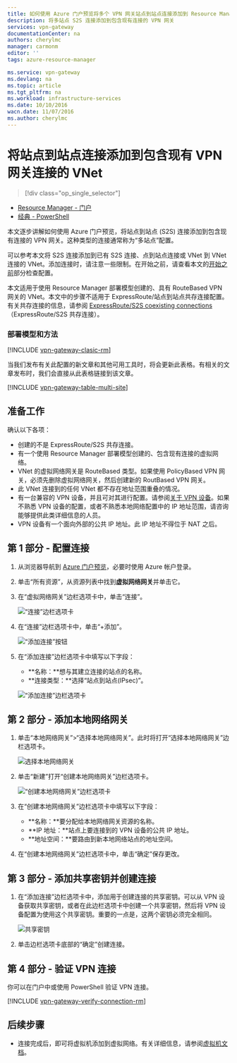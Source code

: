 ```yaml
---
title: 如何使用 Azure 门户预览将多个 VPN 网关站点到站点连接添加到 Resource Manager 部署模型的虚拟网络 | Azure
description: 将多站点 S2S 连接添加到包含现有连接的 VPN 网关
services: vpn-gateway
documentationCenter: na
authors: cherylmc
manager: carmonm
editor: ''
tags: azure-resource-manager

ms.service: vpn-gateway
ms.devlang: na
ms.topic: article
ms.tgt_pltfrm: na
ms.workload: infrastructure-services
ms.date: 10/10/2016
wacn.date: 11/07/2016
ms.author: cherylmc
---
```


# 将站点到站点连接添加到包含现有 VPN 网关连接的 VNet

> [!div class="op_single_selector"]
- [Resource Manager - 门户](./vpn-gateway-howto-multi-site-to-site-resource-manager-portal.md)
- [经典 - PowerShell](./vpn-gateway-multi-site.md)

本文逐步讲解如何使用 Azure 门户预览，将站点到站点 (S2S) 连接添加到包含现有连接的 VPN 网关。这种类型的连接通常称为“多站点”配置。

可以参考本文将 S2S 连接添加到已有 S2S 连接、点到站点连接或 VNet 到 VNet 连接的 VNet。添加连接时，请注意一些限制。在开始之前，请查看本文的[开始之前](#before)部分检查配置。

本文适用于使用 Resource Manager 部署模型创建的、具有 RouteBased VPN 网关的 VNet。本文中的步骤不适用于 ExpressRoute/站点到站点共存连接配置。有关共存连接的信息，请参阅 [ExpressRoute/S2S coexisting connections](../expressroute/expressroute-howto-coexist-resource-manager.md)（ExpressRoute/S2S 共存连接）。

### 部署模型和方法

[!INCLUDE [vpn-gateway-clasic-rm](../../includes/vpn-gateway-classic-rm-include.md)]

当我们发布有关此配置的新文章和其他可用工具时，将会更新此表格。有相关的文章发布时，我们会直接从此表格链接到该文章。

[!INCLUDE [vpn-gateway-table-multi-site](../../includes/vpn-gateway-table-multisite-include.md)]

## <a name="before"></a>准备工作

确认以下各项：

- 创建的不是 ExpressRoute/S2S 共存连接。
- 有一个使用 Resource Manager 部署模型创建的、包含现有连接的虚拟网络。
- VNet 的虚拟网络网关是 RouteBased 类型。如果使用 PolicyBased VPN 网关，必须先删除虚拟网络网关，然后创建新的 RoutBased VPN 网关。
- 此 VNet 连接到的任何 VNet 都不存在地址范围重叠的情况。
- 有一台兼容的 VPN 设备，并且可对其进行配置。请参阅[关于 VPN 设备](./vpn-gateway-about-vpn-devices.md)。如果不熟悉 VPN 设备的配置，或者不熟悉本地网络配置中的 IP 地址范围，请咨询能够提供此类详细信息的人员。
- VPN 设备有一个面向外部的公共 IP 地址。此 IP 地址不得位于 NAT 之后。

## <a name="part1"></a>第 1 部分 - 配置连接

1. 从浏览器导航到 [Azure 门户预览](http://portal.azure.cn)，必要时使用 Azure 帐户登录。
2. 单击“所有资源”，从资源列表中找到**虚拟网络网关**并单击它。
3. 在“虚拟网络网关”边栏选项卡中，单击“连接”。

    ![“连接”边栏选项卡](./media/vpn-gateway-howto-multi-site-to-site-resource-manager-portal/connectionsblade.png "“连接”边栏选项卡")

4. 在“连接”边栏选项卡中，单击“+添加”。

    ![“添加连接”按钮](./media/vpn-gateway-howto-multi-site-to-site-resource-manager-portal/addbutton.png "“添加连接”按钮")

5. 在“添加连接”边栏选项卡中填写以下字段：
    - **名称：**想与其建立连接的站点的名称。
    - **连接类型：**选择“站点到站点(IPsec)”。

    ![“添加连接”边栏选项卡](./media/vpn-gateway-howto-multi-site-to-site-resource-manager-portal/addconnectionblade.png "“添加连接”边栏选项卡")

## <a name="part2"></a>第 2 部分 - 添加本地网络网关

1. 单击“本地网络网关”>“选择本地网络网关”。此时将打开“选择本地网络网关”边栏选项卡。

    ![选择本地网络网关](./media/vpn-gateway-howto-multi-site-to-site-resource-manager-portal/chooselng.png "选择本地网络网关")
2. 单击“新建”打开“创建本地网络网关”边栏选项卡。

    ![“创建本地网络网关”边栏选项卡](./media/vpn-gateway-howto-multi-site-to-site-resource-manager-portal/createlngblade.png "创建本地网络网关")

3. 在“创建本地网络网关”边栏选项卡中填写以下字段：
    - **名称：**要分配给本地网络网关资源的名称。
    - **IP 地址：**站点上要连接到的 VPN 设备的公共 IP 地址。
    - **地址空间：**要路由到新本地网络站点的地址空间。
4. 在“创建本地网络网关”边栏选项卡中，单击“确定”保存更改。

## <a name="part3"></a>第 3 部分 - 添加共享密钥并创建连接

1. 在“添加连接”边栏选项卡中，添加用于创建连接的共享密钥。可以从 VPN 设备获取共享密钥，或者在此边栏选项卡中创建一个共享密钥，然后将 VPN 设备配置为使用这个共享密钥。重要的一点是，这两个密钥必须完全相同。

    ![共享密钥](./media/vpn-gateway-howto-multi-site-to-site-resource-manager-portal/sharedkey.png "共享密钥")
2. 单击边栏选项卡底部的“确定”创建连接。

## <a name="part4"></a>第 4 部分 - 验证 VPN 连接

你可以在门户中或使用 PowerShell 验证 VPN 连接。

[!INCLUDE [vpn-gateway-verify-connection-rm](../../includes/vpn-gateway-verify-connection-rm-include.md)]

## 后续步骤

- 连接完成后，即可将虚拟机添加到虚拟网络。有关详细信息，请参阅[虚拟机文档](../virtual-machines/index.md)。

<!---HONumber=Mooncake_1031_2016-->